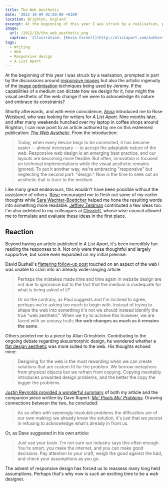 ```yaml
---
title: The Web Aesthetic
date: '2012-10-09 02:50:00 +0100'
location: Brighton, England
excerpt: At the beginning of this year I was struck by a realisation, prompted in part by the discussions around responsive images but also the artistic ingenuity of the image optimisation techniques being used by Jeremy. How might the visual aesthetic of the web change if we were to acknowledge its nature and embrace its constraints?
image: 
  url: /2012/10/the_web_aesthetic.png
  caption: 'Illustration: [Kevin Cornell](http://alistapart.com/authors/c/kevincornell) for A List Apart'
tags:
  - Writing
  - Web
  - Responsive design
  - A List Apart
---
```

At the beginning of this year I was struck by a realisation, prompted in part by the discussions around [responsive images][1] but also the artistic ingenuity of the [image optimisation][2] techniques being used by Jeremy. If the capabilities of a medium can dictate how we design for it, how might the visual aesthetic of the web change if we were to acknowledge its nature and embrace its constraints?

Shortly afterwards, and with eerie coincidence, [Anna][3] introduced me to Rose Weisburd, who was looking for writers for <cite>A List Apart</cite>. Nine months later, and after many weekends hunched over my laptop in coffee shops around Brighton, I can now point to an article authored by me on this esteemed publication: <cite>[The Web Aesthetic][4]</cite>. From the introduction:

> Today, when every device begs to be connected, it has become easier -- almost necessary -- to accept the adaptable nature of the web. Responsive web design is an emerging best practice, and our layouts are becoming more flexible. But often, innovation is focused on technical implementations while the visual aesthetic remains ignored. To put it another way, we're embracing "responsive" but neglecting the second part: "design." Now is the time to seek out an aesthetic that is truer to the medium.

Like many great endeavours, this wouldn't have been possible without the assistance of others. [Rose][5] encouraged me to flesh out some of my earlier thoughts while [Sara Wachter-Boettcher][6] helped me hone the resulting words into something more readable. [Jeffrey Zeldman][7] contributed a few ideas too. I'm also indebted to my colleagues at [Clearleft][8], whose wise council allowed me to formulate and evaluate these ideas in the first place.

## Reaction
Beyond having an article published in <cite>A List Apart</cite>, it's been incredibly fun reading the responses to it. Not only were these thoughtful and largely supportive, but some even expanded on my initial premise.

David Bushell's [flattering follow-up post][9] touched on an aspect of the web I was unable to cram into an already wide-ranging article:

> Perhaps the mistakes made time and time again in website design are not due to ignorance but to the fact that the medium is inadequate for what is being asked of it?
>
> Or on the contrary, as Paul suggests and I'm inclined to agree, perhaps we're asking too much to begin with. Instead of trying to shape the web into something it's not we should instead identify the true "web aesthetic". When we try to achieve this however, we are faced with an uneasy truth; **the web changes as much as it remains the same**.

Others pointed me to a piece by Allan Grinshtein. Contributing to the ongoing debate regarding skeuomorphic design, he wondered whether a [flat design aesthetic][10] was more suited to the web. His thoughts echoed mine:

> Designing for the web is the most rewarding when we can create solutions that are custom fit for the problem. We borrow metaphors from physical objects but we refrain from copying. Copying inevitably introduces unwanted design problems, and the better the copy the bigger the problems.

[Justin Reynolds provided a wonderful summary][11] of both my article and the companion piece written by Dave Rupert: <cite>[Mo' Pixels Mo' Problems][12]</cite>. Drawing connections between the two, he concluded:

> As so often with seemingly insoluble problems the difficulties are of our own making: we already know the solution, it's just that we persist in refusing to acknowledge what's already in front us.

Or, as Dave suggested in his own article:

> Just use your brain. I'm not sure our industry says this often enough. You're smart, you make the internet, and you can make good decisions. Pay attention to your craft, weigh the good against the bad, and check your assumptions as you go.

The advent of responsive design has forced us to reassess many long held assumptions. Perhaps that's why now is such an exciting time to be a *web* designer.

[1]: http://alistapart.com/articles/responsive-images-how-they-almost-worked-and-what-we-need/
[2]: http://adactio.com/journal/5439/
[3]: http://maban.co.uk/
[4]: http://alistapart.com/articles/the-web-aesthetic/
[5]: https://twitter.com/r_weisburd
[6]: http://sarawb.com/
[7]: http://zeldman.com/
[8]: http://clearleft.com/
[9]: http://dbushell.com/2012/09/25/what-is-the-medium/
[10]: http://layervault.tumblr.com/post/32267022219/flat-interface-design
[11]: http://lucentwebdesign.co.uk/index.php/blog/entry/responsive_images_the_simplest_solutions_are_the_best_solutions
[12]: http://alistapart.com/articles/mo-pixels-mo-problems/
